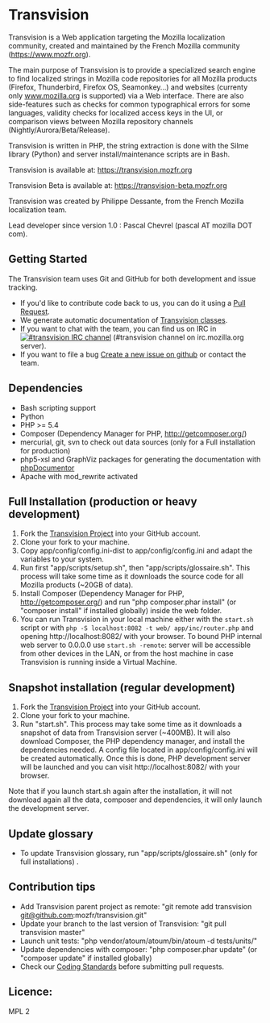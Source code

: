 # Transvision

Transvision is a Web application targeting the Mozilla localization community, created and maintained by the French Mozilla community (https://www.mozfr.org).

The main purpose of Transvision is to provide a specialized search engine to find localized strings in Mozilla code repositories for all Mozilla products (Firefox, Thunderbird, Firefox OS, Seamonkey…) and websites (currenty only www.mozilla.org is supported) via a Web interface. There are also side-features such as checks for common typographical errors for some languages, validity checks for localized access keys in the UI, or comparison views between Mozilla repository channels (Nightly/Aurora/Beta/Release).

Transvision is written in PHP, the string extraction is done with the Silme library (Python) and server install/maintenance scripts are in Bash.

Transvision is available at:
https://transvision.mozfr.org

Transvision Beta is available at:
https://transvision-beta.mozfr.org

Transvision was created by Philippe Dessante, from the French Mozilla localization team.

Lead developer since version 1.0 : Pascal Chevrel (pascal AT mozilla DOT com).

## Getting Started

The Transvision team uses Git and GitHub for both development and issue tracking.
- If you'd like to contribute code back to us, you can do it using a [Pull Request][].
- We generate automatic documentation of [Transvision classes][].
- If you want to chat with the team, you can find us on IRC in [![#transvision IRC channel](https://kiwiirc.com/buttons/irc.mozilla.org/transvision.png)](https://kiwiirc.com/client/irc.mozilla.org/?nick=github_vis|?#transvision) (#transvision channel on irc.mozilla.org server).
- If you want to file a bug [Create a new issue on github][] or contact the team.

## Dependencies

- Bash scripting support
- Python
- PHP >= 5.4
- Composer (Dependency Manager for PHP, http://getcomposer.org/)
- mercurial, git, svn to check out data sources (only for a Full installation for production)
- php5-xsl and GraphViz packages for generating the documentation with [phpDocumentor][]
- Apache with mod_rewrite activated

## Full Installation (production or heavy development)

1. Fork the [Transvision Project][] into your GitHub account.
2. Clone your fork to your machine.
3. Copy app/config/config.ini-dist to app/config/config.ini and adapt the variables to your system.
4. Run first "app/scripts/setup.sh", then "app/scripts/glossaire.sh". This process will take some time as it downloads the source code for all Mozilla products (~20GB of data).
5. Install Composer (Dependency Manager for PHP, http://getcomposer.org/) and run "php composer.phar install" (or "composer install" if installed globally) inside the web folder.
6. You can run Transvision in your local machine either with the ```start.sh``` script or with ```php -S localhost:8082 -t web/ app/inc/router.php``` and opening http://localhost:8082/ with your browser. To bound PHP internal web server to 0.0.0.0 use ```start.sh -remote```: server will be accessible from other devices in the LAN, or from the host machine in case Transvision is running inside a Virtual Machine.

## Snapshot installation (regular development)

1. Fork the [Transvision Project][] into your GitHub account.
2. Clone your fork to your machine.
3. Run "start.sh". This process may take some time as it downloads a snapshot of data from Transvision server (~400MB). It will also download Composer, the PHP dependency manager, and install the dependencies needed. A config file located in app/config/config.ini will be created automatically. Once this is done, PHP development server will be launched and you can visit http://localhost:8082/ with your browser.

Note that if you launch start.sh again after the installation, it will not download again all the data, composer and dependencies, it will only launch the development server.

## Update glossary

- To update Transvision glossary, run "app/scripts/glossaire.sh" (only for full installations) .

## Contribution tips

- Add Transvision parent project as remote:
"git remote add transvision git@github.com:mozfr/transvision.git"
- Update your branch to the last version of Transvision:
"git pull transvision master"
- Launch unit tests:
"php vendor/atoum/atoum/bin/atoum -d tests/units/"
- Update dependencies with composer:
"php composer.phar update" (or "composer update" if installed globally)
- Check our [Coding Standards][] before submitting pull requests.

## Licence:

MPL 2


[Pull Request]: https://help.github.com/articles/using-pull-requests
[Create a new issue on github]: https://github.com/mozfr/transvision/issues
[Transvision classes]: https://transvision-beta.mozfr.org/docs
[Transvision Project]: https://github.com/mozfr/transvision
[phpDocumentor]: http://phpdoc.org/
[Coding Standards]:https://github.com/mozfr/transvision/wiki/Code-conventions
